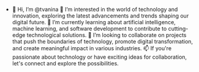 - 👋 Hi, I’m @tvanina
👀 I’m interested in the world of technology and innovation, exploring the latest advancements and trends shaping our digital future.
🌱 I’m currently learning about artificial intelligence, machine learning, and software development to contribute to cutting-edge technological solutions.
💞️ I’m looking to collaborate on projects that push the boundaries of technology, promote digital transformation, and create meaningful impact in various industries.
📫 If you're passionate about technology or have exciting ideas for collaboration, let's connect and explore the possibilities.

<!---
tvanina/tvanina is a ✨ special ✨ repository because its `README.md` (this file) appears on your GitHub profile.
You can click the Preview link to take a look at your changes.
--->
